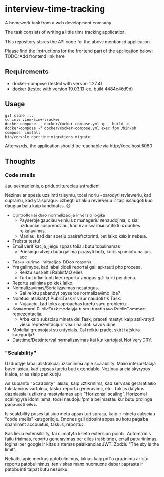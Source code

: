 # interview-time-tracking
A homework task from a web development company.

The task consists of writing a little time tracking application.

This repository stores the API code for the above mentioned application.

Please find the instructions for the frontend part of the application below:
TODO: Add frontend link here

## Requirements
* docker-compose (tested with version 1.27.4)
* docker (tested with version 19.03.13-ce, build 4484c46d9d)

## Usage
```
git clone ...
cd interview-time-tracker
docker-compose -f docker/docker-compose.yml up --build -d
docker-compose -f docker/docker-compose.yml exec fpm /bin/sh
composer install
bin/console doctrine:migrations:migrate
```

Afterwards, the application should be reachable via http://localhost:8080

## Thoughts

### Code smells
Jau sekmadienis, o priduoti tureciau antradieni.

Nezinau ar spesiu uzsiimti taisymu, todel noriu ~parodyti revieweriu, kad 
suprantu, kad yra spragu~ uzbegti uz akiu revieweriu ir taip issaugoti kuo 
daugiau balu kaip kandidatas. :smile:

* Controlleriai daro normalizacija ir verslo logika
  * Payseroje gauciau velniu uz manageriu nenaudojima, o siai uzduociai 
    nusprendziau, kad man svarbiau atitikti uzduoties reikalavimus.
  * Maniau, kad dar spesiu pasirefactorinti, bet laiko kaip ir nebera.
* Truksta testu!
* Email verifikacija, jeigu appas toliau butu tobulinamas
    * Priesingu atveju butu galima parasyti bota, kuris spamintu naujus acc
* Tasku kurimo limitacijos. DDos reasons.
* Yra galimybe, kad labai dideli reportai gali apkrauti php procesa.
    * Reiktu susikelt i RabbitMQ eiles.
    * Turbut ir limituoti kiek reportu zmogus gali kurti per diena.
* Reportu salinima po kiek laiko.
* Normalizavimas/Serializavimas nepatogus.
    * Gal reiktu pabandyt payseros normalizavimo liba?
* Noretusi atsikratyt PublicTask ir visur naudoti tik Task.
    * Nujauciu, kad toks approachas turetu savu problemu.
* Komentarai PublicTask modelyje turetu tureti savo PublicComment 
  reprezentacija.
    * Arba kaip auksciau mineta del Task, pradeti mastyti kaip atsikratyti 
      viesu reprezentaciju ir visur naudoti savo vidine.
* Modeliai grupuojasi su entyciais. Gal reiktu pradet skirt i atskira 
  kategorija?
* Datetime/Dateinterval normalizavimas kai kur kartojasi. Not very DRY.

### "Scalability"
Uzduotyje labai abstrakciai uzsiminima apie scalability. Mano interpretacija
buvo labiau, kad appsas turetu buti extendable. Nezinau ar cia skyrybos klaida,
ar as siaip panikuoju.

As suprantu "Scalability" labiau, kaip uztikrinima, kad servisas gerai atlaiko
tukstancius vartotoju, tasku, reportu generavimo, etc. Tokius dalykus 
dazniausiai uztikrinu mastydamas apie "Horizontal scaling". Horizontal scaling
yra idomi tema, todel naudoju fpm'a bei mastau kur butu protinga panaudoti 
eiles.

Is scalability puses tai siuo metu apsas turi spragu, kaip ir mineta auksciau
"code smells" kategorijoje. Zmones gali ddosint appsa su botu pagalba 
spaminant accountus, taskus, reportus.

Kas liecia extensibility, tai numatyta keleta extension pointu. Automatinis
failu trinimas, reportu generavimas per eiles (rabbitmq), email patvirtinimas,
loginai per google ir kitas sistemas palaikancias JWT. Zodziu "The sky is the 
limit".

Nekalbu apie menkus patobulinimus, tokius kaip pdf'o grazinima ar kitu reportu
patobulinimus, ten viskas mano nuomuone dabar paprasta ir patobulinti taipat
butu nesunku.
